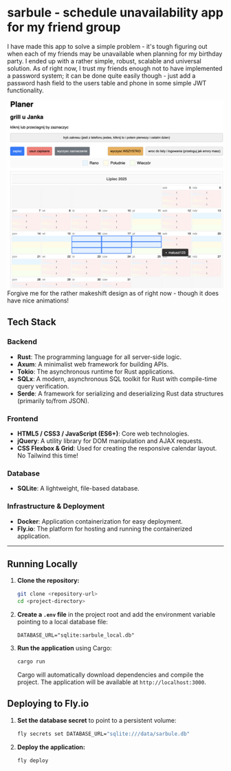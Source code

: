 # sarbule - schedule unavailability app for my friend group

I have made this app to solve a simple problem - it's tough figuring out when each of my friends may be unavailable when planning for my birthday party. I ended up with a rather simple, robust, scalable and universal solution.
As of right now, I trust my friends enough not to have implemented a password system; it can be done quite easily though - just add a password hash field to the users table and phone in some simple JWT functionality.

![](screenshot.png)
Forgive me for the rather makeshift design as of right now - though it does have nice animations!

## Tech Stack

### Backend
*   **Rust**: The programming language for all server-side logic.
*   **Axum**: A minimalist web framework for building APIs.
*   **Tokio**: The asynchronous runtime for Rust applications.
*   **SQLx**: A modern, asynchronous SQL toolkit for Rust with compile-time query verification.
*   **Serde**: A framework for serializing and deserializing Rust data structures (primarily to/from JSON).

### Frontend
*   **HTML5 / CSS3 / JavaScript (ES6+)**: Core web technologies.
*   **jQuery**: A utility library for DOM manipulation and AJAX requests.
*   **CSS Flexbox & Grid**: Used for creating the responsive calendar layout. No Tailwind this time!

### Database
*   **SQLite**: A lightweight, file-based database.

### Infrastructure & Deployment
*   **Docker**: Application containerization for easy deployment.
*   **Fly.io**: The platform for hosting and running the containerized application.

---

## Running Locally

1.  **Clone the repository:**
    ```bash
    git clone <repository-url>
    cd <project-directory>
    ```

2.  **Create a `.env` file** in the project root and add the environment variable pointing to a local database file:
    ```
    DATABASE_URL="sqlite:sarbule_local.db"
    ```

3.  **Run the application** using Cargo:
    ```bash
    cargo run
    ```
    Cargo will automatically download dependencies and compile the project. The application will be available at `http://localhost:3000`.

## Deploying to Fly.io

1.  **Set the database secret** to point to a persistent volume:
    ```bash
    fly secrets set DATABASE_URL="sqlite:///data/sarbule.db"
    ```

2.  **Deploy the application:**
    ```bash
    fly deploy
    ```
